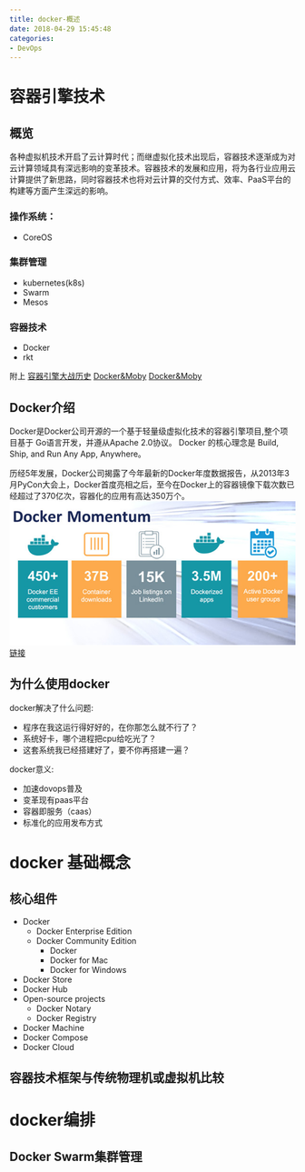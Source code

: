 ```yaml
---
title: docker-概述
date: 2018-04-29 15:45:48
categories: 
- DevOps
---
```



# 容器引擎技术
<!--more-->
## 概览
各种虚拟机技术开启了云计算时代；而继虚拟化技术出现后，容器技术逐渐成为对云计算领域具有深远影响的变革技术。容器技术的发展和应用，将为各行业应用云计算提供了新思路，同时容器技术也将对云计算的交付方式、效率、PaaS平台的构建等方面产生深远的影响。

### 操作系统：
* CoreOS

### 集群管理
* kubernetes(k8s)
* Swarm
* Mesos

### 容器技术
* Docker
* rkt


附上
[容器引擎大战历史](https://www.kubernetes.org.cn/2250.html)
[Docker&Moby](https://www.cnblogs.com/micrari/p/6748072.html)
[Docker&Moby](https://www.kubernetes.org.cn/3402.html)

## Docker介绍
Docker是Docker公司开源的一个基于轻量级虚拟化技术的容器引擎项目,整个项目基于 Go语言开发，并遵从Apache 2.0协议。
Docker 的核心理念是 Build, Ship, and Run Any App, Anywhere。

历经5年发展，Docker公司揭露了今年最新的Docker年度数据报告，从2013年3月PyCon大会上，Docker首度亮相之后，至今在Docker上的容器镜像下载次数已经超过了370亿次，容器化的应用有高达350万个。
![](/images/docker-m.jpg)
[链接](https://www.kubernetes.org.cn/3816.html)


## 为什么使用docker

docker解决了什么问题:

* 程序在我这运行得好好的，在你那怎么就不行了？
* 系统好卡，哪个进程把cpu给吃光了？
* 这套系统我已经搭建好了，要不你再搭建一遍？

docker意义:

* 加速dovops普及
* 变革现有paas平台
* 容器即服务（caas）
* 标准化的应用发布方式


# docker 基础概念

## 核心组件

* Docker
	* Docker Enterprise Edition
	* Docker Community Edition
		* Docker
		* Docker for Mac
		* Docker for Windows
* Docker Store
* Docker Hub
* Open-source projects
	* Docker Notary
	* Docker Registry
* Docker Machine
* Docker Compose
* Docker Cloud


## 容器技术框架与传统物理机或虚拟机比较




# docker编排
 
## Docker Swarm集群管理
